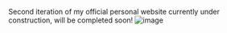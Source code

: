 Second iteration of my official personal website currently under construction, will be completed soon!
![image](https://github.com/user-attachments/assets/0c948234-6fac-4ae8-acf8-f7a8d22339f0)
